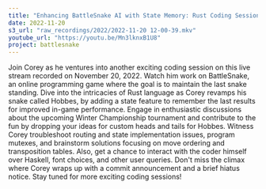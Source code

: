 ```yaml
---
title: "Enhancing BattleSnake AI with State Memory: Rust Coding Session with Corey"
date: 2022-11-20
s3_url: "raw_recordings/2022/2022-11-20 12-00-39.mkv"
youtube_url: "https://youtu.be/Mn3lknxB1U8"
project: battlesnake
---
```


Join Corey as he ventures into another exciting coding session on this live stream recorded on November 20, 2022. Watch him work on BattleSnake, an online programming game where the goal is to maintain the last snake standing. Dive into the intricacies of Rust language as Corey revamps his snake called Hobbes, by adding a state feature to remember the last results for improved in-game performance. Engage in enthusiastic discussions about the upcoming Winter Championship tournament and contribute to the fun by dropping your ideas for custom heads and tails for Hobbes. Witness Corey troubleshoot routing and state implementation issues, program mutexes, and brainstorm solutions focusing on move ordering and transposition tables. Also, get a chance to interact with the coder himself over Haskell, font choices, and other user queries. Don't miss the climax where Corey wraps up with a commit announcement and a brief hiatus notice. Stay tuned for more exciting coding sessions!
